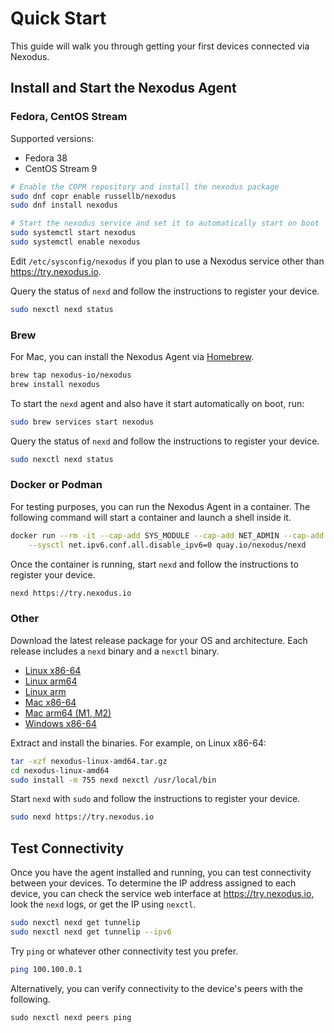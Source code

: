 # Quick Start

This guide will walk you through getting your first devices connected via Nexodus.

## Install and Start the Nexodus Agent

### Fedora, CentOS Stream

Supported versions:

- Fedora 38
- CentOS Stream 9

```sh
# Enable the COPR repository and install the nexodus package
sudo dnf copr enable russellb/nexodus
sudo dnf install nexodus

# Start the nexodus service and set it to automatically start on boot
sudo systemctl start nexodus
sudo systemctl enable nexodus
```

Edit `/etc/sysconfig/nexodus` if you plan to use a Nexodus service other than <https://try.nexodus.io>.

Query the status of `nexd` and follow the instructions to register your device.

```sh
sudo nexctl nexd status
```

### Brew

For Mac, you can install the Nexodus Agent via [Homebrew](https://brew.sh/).

```sh
brew tap nexodus-io/nexodus
brew install nexodus
```

To start the `nexd` agent and also have it start automatically on boot, run:

```sh
sudo brew services start nexodus
```

Query the status of `nexd` and follow the instructions to register your device.

```sh
sudo nexctl nexd status
```

### Docker or Podman

For testing purposes, you can run the Nexodus Agent in a container. The following command will start a container and launch a shell inside it.

```sh
docker run --rm -it --cap-add SYS_MODULE --cap-add NET_ADMIN --cap-add NET_RAW \
    --sysctl net.ipv6.conf.all.disable_ipv6=0 quay.io/nexodus/nexd
```

Once the container is running, start `nexd` and follow the instructions to register your device.

```sh
nexd https://try.nexodus.io
```

### Other

Download the latest release package for your OS and architecture. Each release includes a `nexd` binary and a `nexctl` binary.

- [Linux x86-64](https://nexodus-io.s3.amazonaws.com/qa/nexodus-linux-amd64.tar.gz)
- [Linux arm64](https://nexodus-io.s3.amazonaws.com/qa/nexodus-linux-arm64.tar.gz)
- [Linux arm](https://nexodus-io.s3.amazonaws.com/qa/nexodus-linux-arm.tar.gz)
- [Mac x86-64](https://nexodus-io.s3.amazonaws.com/qa/nexodus-darwin-amd64.tar.gz)
- [Mac arm64 (M1, M2)](https://nexodus-io.s3.amazonaws.com/qa/nexodus-darwin-arm64.tar.gz)
- [Windows x86-64](https://nexodus-io.s3.amazonaws.com/qa/nexodus-windows-amd64.zip)

Extract and install the binaries. For example, on Linux x86-64:

```sh
tar -xzf nexodus-linux-amd64.tar.gz
cd nexodus-linux-amd64
sudo install -m 755 nexd nexctl /usr/local/bin
```

Start `nexd` with `sudo` and follow the instructions to register your device.

```sh
sudo nexd https://try.nexodus.io
```

## Test Connectivity

Once you have the agent installed and running, you can test connectivity between your devices. To determine the IP address assigned to each device, you can check the service web interface at <https://try.nexodus.io>, look the `nexd` logs, or get the IP using `nexctl`.

```sh
sudo nexctl nexd get tunnelip
sudo nexctl nexd get tunnelip --ipv6
```

Try `ping` or whatever other connectivity test you prefer.

```sh
ping 100.100.0.1
```

Alternatively, you can verify connectivity to the device's peers with the following.

```shell
sudo nexctl nexd peers ping
```
